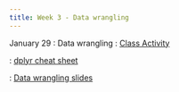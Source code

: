 ```yaml
---
title: Week 3 - Data wrangling
---
```


January 29
: Data wrangling
  : [Class Activity](https://sta175.github.io/class_activities/STA175_Activity3_Spring25.html)
  
: [dplyr cheat sheet](https://raw.githubusercontent.com/rstudio/cheatsheets/master/data-transformation.pdf)

: [Data wrangling slides](https://sta175.github.io/slides/data_wrangling.html)
